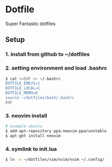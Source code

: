 # Dotfile

Super Fantastic dotfiles

## Setup
### 1. install from github to ~/dotfiles

### 2. setting environment and load .bashrc
```bash
$ cat <<EOF >> ~/.bashrc
DOTFILE_EMOJI=1
DOTFILE_LOCAL=1
DOTFILE_MEMO=0
source ~/dotfiles/bash/.bashrc
EOF
```

### 3. neovim install
```bash
# example ubuntu
$ add-apt-repository ppa:neovim-ppa/unstable
$ apt-get install neovim
```

### 4. symlink to init.lua
```bash
$ ln -s ~/dotfiles/vim/nvim/nvim ~/.config/
```
